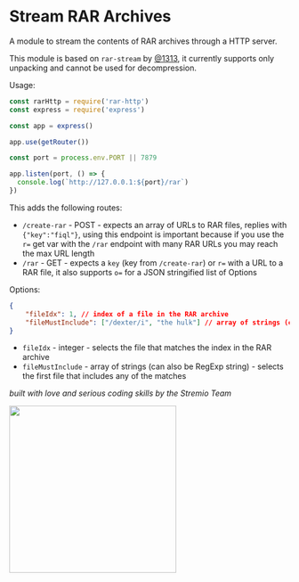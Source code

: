 # Stream RAR Archives

A module to stream the contents of RAR archives through a HTTP server.

This module is based on `rar-stream` by [@1313](https://github.com/1313), it currently supports only unpacking and cannot be used for decompression.

Usage:
```javascript
const rarHttp = require('rar-http')
const express = require('express')

const app = express()

app.use(getRouter())

const port = process.env.PORT || 7879

app.listen(port, () => {
  console.log(`http://127.0.0.1:${port}/rar`)
})
```

This adds the following routes:
- `/create-rar` - POST - expects an array of URLs to RAR files, replies with `{"key":"fiql"}`, using this endpoint is important because if you use the `r=` get var with the `/rar` endpoint with many RAR URLs you may reach the max URL length
- `/rar` - GET - expects a `key` (key from `/create-rar`) or `r=` with a URL to a RAR file, it also supports `o=` for a JSON stringified list of Options

Options:
```JSON
{
	"fileIdx": 1, // index of a file in the RAR archive
	"fileMustInclude": ["/dexter/i", "the hulk"] // array of strings (can also be RegExp string), selects the first file that includes any of the matches
}
```

- `fileIdx` - integer - selects the file that matches the index in the RAR archive
- `fileMustInclude` - array of strings (can also be RegExp string) - selects the first file that includes any of the matches

_built with love and serious coding skills by the Stremio Team_

<img src="https://blog.stremio.com/wp-content/uploads/2023/08/stremio-code-footer.jpg" width="300" />